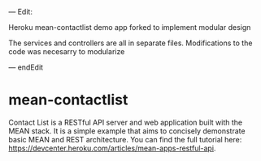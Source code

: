— Edit: 

Heroku mean-contactlist demo app forked to implement modular design

The services and controllers are all in separate files.  Modifications to the code was necesarry to modularize

— endEdit
# mean-contactlist

Contact List is a RESTful API server and web application built with the MEAN stack. It is a simple example that aims to concisely demonstrate basic MEAN and REST architecture. You can find the full tutorial here: https://devcenter.heroku.com/articles/mean-apps-restful-api.



